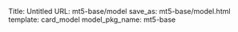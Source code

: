 Title: Untitled
URL: mt5-base/model
save_as: mt5-base/model.html
template: card_model
model_pkg_name: mt5-base

